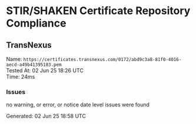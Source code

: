 # STIR/SHAKEN Certificate Repository Compliance

## TransNexus

Name: `https://certificates.transnexus.com/0172/abd9c3a8-81f0-4016-aecd-a49b41395183.pem`\
Tested At: 02 Jun 25 18:26 UTC\
Time: 24ms

### Issues

no warning, or error, or notice date level issues were found

Generated: 02 Jun 25 18:58 UTC